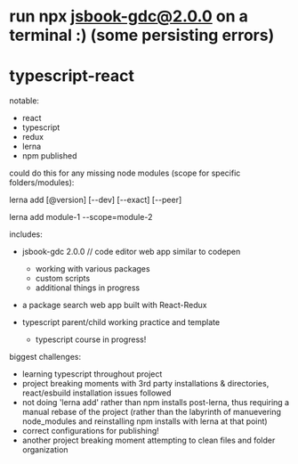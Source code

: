 
# run npx jsbook-gdc@2.0.0 on a terminal :) (some persisting errors)

# typescript-react
notable:
  - react
  - typescript
  - redux
  - lerna
  - npm published

could do this for any missing node modules (scope for specific folders/modules):

lerna add <package>[@version] [--dev] [--exact] [--peer]

lerna add module-1 --scope=module-2

includes: 
  - jsbook-gdc 2.0.0 // code editor web app similar to codepen
    - working with various packages
    - custom scripts
    - additional things in progress
    
  - a package search web app built with React-Redux
  
  - typescript parent/child working practice and template
    - typescript course in progress!


biggest challenges:

  - learning typescript throughout project
  - project breaking moments with 3rd party installations & directories, react/esbuild installation issues followed
  - not doing 'lerna add' rather than npm installs post-lerna, thus requiring a manual rebase of the project (rather than the labyrinth of manuevering node_modules and reinstalling npm installs with lerna at that point)
  - correct configurations for publishing!
  - another project breaking moment attempting to clean files and folder organization
